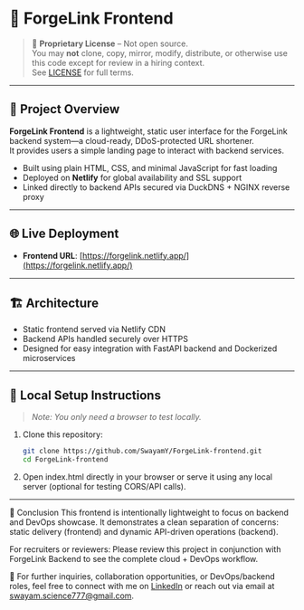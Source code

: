 # 🔗 ForgeLink Frontend

> 🚫 **Proprietary License** – Not open source.  
> You may **not** clone, copy, mirror, modify, distribute, or otherwise use this code except for review in a hiring context.  
> See [LICENSE](./LICENSE) for full terms.

---

## 📖 Project Overview

**ForgeLink Frontend** is a lightweight, static user interface for the ForgeLink backend system—a cloud-ready, DDoS-protected URL shortener.  
It provides users a simple landing page to interact with backend services.

- Built using plain HTML, CSS, and minimal JavaScript for fast loading
- Deployed on **Netlify** for global availability and SSL support
- Linked directly to backend APIs secured via DuckDNS + NGINX reverse proxy

---

## 🌐 Live Deployment

- **Frontend URL**: [https://forgelink.netlify.app/](https://forgelink.netlify.app/)

---

## 🏗️ Architecture

- Static frontend served via Netlify CDN
- Backend APIs handled securely over HTTPS
- Designed for easy integration with FastAPI backend and Dockerized microservices

---

## 🧪 Local Setup Instructions

> _Note: You only need a browser to test locally._

1. Clone this repository:
   ```bash
   git clone https://github.com/SwayamY/ForgeLink-frontend.git
   cd ForgeLink-frontend
   ```
2. Open index.html directly in your browser or serve it using any local server (optional for testing CORS/API calls).

---

📌 Conclusion
This frontend is intentionally lightweight to focus on backend and DevOps showcase.
It demonstrates a clean separation of concerns: static delivery (frontend) and dynamic API-driven operations (backend).

For recruiters or reviewers:
Please review this project in conjunction with ForgeLink Backend to see the complete cloud + DevOps workflow.

🔗 For further inquiries, collaboration opportunities, or DevOps/backend roles, feel free to connect with me on 
[LinkedIn](https://www.linkedin.com/in/swayam-yadav-50b741283/) or reach out via email at swayam.science777@gmail.com.